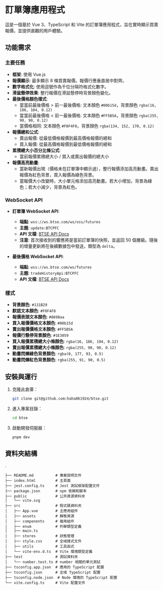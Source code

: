 # 訂單簿應用程式

這是一個基於 Vue 3、TypeScript 和 Vite 的訂單簿應用程式，旨在實時顯示買賣報價，並提供直觀的用戶體驗。

## 功能需求

### 主要任務

- **框架**: 使用 Vue.js
- **報價顯示**: 最多顯示 8 條買賣報價。報價行應垂直居中對齊。
- **數字格式化**: 使用逗號作為千位分隔符格式化數字。
- **滑鼠懸停效果**: 整行報價在滑鼠懸停時背景顏色變化。
- **最後價格顏色樣式**:
  - 當當前最後價格 > 前一最後價格: 文本顏色 `#00b15d`，背景顏色 `rgba(16, 186, 104, 0.12)`
  - 當當前最後價格 < 前一最後價格: 文本顏色 `#FF5B5A`，背景顏色 `rgba(255, 90, 90, 0.12)`
  - 當價格相同: 文本顏色 `#F0F4F8`，背景顏色 `rgba(134, 152, 170, 0.12)`
- **報價總和公式**:
  - 賣出報價: 從最低價格報價到最高價格報價的總和
  - 買入報價: 從最高價格報價到最低價格報價的總和
- **累積總大小百分比條公式**:
  - 當前報價累積總大小 / 買入或賣出報價的總大小
- **報價高亮動畫**:
  - 當新報價出現（價格未在訂單簿中顯示過），整行報價添加高亮動畫。賣出報價為紅色背景，買入報價為綠色背景。
  - 當報價大小改變時，大小單元格添加高亮動畫。若大小增加，背景為綠色；若大小減少，背景為紅色。

### WebSocket API

- **訂單簿 WebSocket API**:
  - **端點**: `wss://ws.btse.com/ws/oss/futures`
  - **主題**: `update:BTCPFC`
  - **API 文檔**: [BTSE API Docs](https://btsecom.github.io/docs/futures/en/#orderbook-incremental-updates)
  - **注意**: 首次接收到的響應將是當前訂單簿的快照，並返回 50 個層級。隨後的增量更新將在後續數據包中發送，類型為 `delta`。

- **最後價格 WebSocket API**:
  - **端點**: `wss://ws.btse.com/ws/futures`
  - **主題**: `tradeHistoryApi:BTCPFC`
  - **API 文檔**: [BTSE API Docs](https://btsecom.github.io/docs/futures/en/#public-trade-fills)

### 樣式

- **背景顏色**: `#131B29`
- **默認文本顏色**: `#F0F4F8`
- **報價表頭文本顏色**: `#8698aa`
- **買入報價價格文本顏色**: `#00b15d`
- **賣出報價價格文本顏色**: `#FF5B5A`
- **報價行懸停背景顏色**: `#1E3059`
- **買入報價累積總大小條顏色**: `rgba(16, 186, 104, 0.12)`
- **賣出報價累積總大小條顏色**: `rgba(255, 90, 90, 0.12)`
- **動畫閃爍綠色背景顏色**: `rgba(0, 177, 93, 0.5)`
- **動畫閃爍紅色背景顏色**: `rgba(255, 91, 90, 0.5)`

## 安裝與運行

1. 克隆此倉庫：
   ```bash
   git clone git@github.com:haha861924/btse.git
   ```
2. 進入專案目錄：
   ```bash
   cd btse
   ```
3. 啟動開發伺服器：
   ```bash
   pnpm dev
   ```

## 資料夾結構
.
```
├── README.md          # 專案說明文件
├── index.html         # 主頁面
├── jest.config.ts     # Jest 測試框架配置文件
├── package.json       # npm 依賴和腳本
├── public             # 公共資源資料夾
│   └── vite.svg
├── src                # 程式碼資料夾
│   ├── App.vue        # 主應用組件
│   ├── assets         # 靜態資源
│   ├── components     # 複用組件
│   ├── enum           # 列舉類型定義
│   ├── main.ts
│   ├── stores         # 狀態管理
│   ├── style.css      # 全域樣式文件
│   ├── utils          # 工具函式
│   └── vite-env.d.ts  # Vite 環境類型定義
├── test               # 測試資料夾
│   └── number.test.ts # number 相關的單元測試
├── tsconfig.app.json  # 應用的 TypeScript 配置
├── tsconfig.json      # 全域 TypeScript 配置
├── tsconfig.node.json  # Node 環境的 TypeScript 配置
└── vite.config.ts     # Vite 配置文件
```


